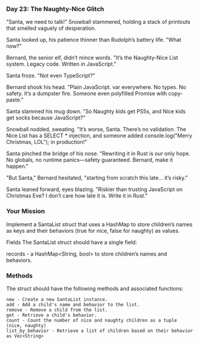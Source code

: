 ### Day 23: The Naughty-Nice Glitch

"Santa, we need to talk!" Snowball stammered, holding a stack of printouts that smelled vaguely of desperation.

Santa looked up, his patience thinner than Rudolph’s battery life. "What now?"

Bernard, the senior elf, didn’t mince words. "It’s the Naughty-Nice List system. Legacy code. Written in JavaScript."

Santa froze. "Not even TypeScript?"

Bernard shook his head. "Plain JavaScript. var everywhere. No types. No safety. It’s a dumpster fire. Someone even polyfilled Promise with copy-paste."

Santa slammed his mug down. "So Naughty kids get PS5s, and Nice kids get socks because JavaScript?"

Snowball nodded, sweating. "It’s worse, Santa. There’s no validation. The Nice List has a SELECT \* injection, and someone added console.log("Merry Christmas, LOL"); in production!"

Santa pinched the bridge of his nose. "Rewriting it in Rust is our only hope. No globals, no runtime panics—safety guaranteed. Bernard, make it happen."

"But Santa," Bernard hesitated, "starting from scratch this late… it’s risky."

Santa leaned forward, eyes blazing. "Riskier than trusting JavaScript on Christmas Eve? I don’t care how late it is. Write it in Rust."

### Your Mission

Implement a SantaList struct that uses a HashMap to store children’s names as keys and their behaviors (true for nice, false for naughty) as values.

Fields
The SantaList struct should have a single field:

records - a HashMap<String, bool> to store children’s names and behaviors.

### Methods

The struct should have the following methods and associated functions:

    new - Create a new SantaList instance.
    add - Add a child's name and behavior to the list.
    remove - Remove a child from the list.
    get - Retrieve a child's behavior.
    count - Count the number of nice and naughty children as a tuple (nice, naughty)
    list_by_behavior - Retrieve a list of children based on their behavior as Vec<String>
